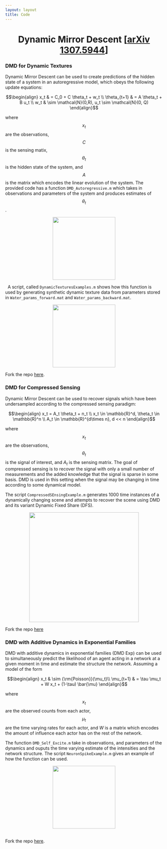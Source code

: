 ```yaml
---
layout: layout
title: Code
---
```



# <center>Dynamic Mirror Descent [<a href="https://arxiv.org/abs/1307.5944">arXiv 1307.5944</a>]</center>

### DMD for Dynamic Textures
Dynamic Mirror Descent can be used to create predictions of the hidden state of a system in an autoregressive model, which obeys the following update equations:

$$\begin{align}
x_t & =  C_0 + C \theta_t + w_t \\
\theta_{t+1} & =  A \theta_t + B u_t \\
w_t & \sim  \mathcal{N}(0,R), u_t \sim \mathcal{N}(0, Q)
\end{align}$$

where $$x_t$$ are the observations, $$C$$ is the sensing matix, $$\theta_t$$ is the hidden state of the system, and $$A$$ is the matrix which encodes the linear evolution of the system. The provided code has a function `DMD_Autoregressive.m` which takes in observations and parameters of the system and produces estimates of $$\theta_t$$.
<center><img src = "{{ site.baseurl }}static/img/dynamic_textures_image.png" height = "200"></center>

&nbsp;
A script, called `DynamicTexturesExamples.m` shows how this function is used by generating synthetic dynamic texture data from parameters stored in `Water_params_forward.mat` and `Water_params_backward.mat`.
<center><img src = "{{ site.baseurl }}static/img/Instant_loss_textures.png" height = "200"></center>


Fork the repo [here](https://github.com/erichall87/DMD_Autoregressive).

### DMD for Compressed Sensing

Dynamic Mirror Descent can be used to recover signals which have been undersampled according to the compressed sensing paradigm:

$$\begin{align}
x_t  = A_t \theta_t + n_t \\
x_t \in \mathbb{R}^d, \theta_t \in \mathbb{R}^n \\
A_t \in \mathbb{R}^{d\times n}, d << n
\end{align}$$

where $$x_t$$ are the observations, $$\theta_t$$ is the signal of interest, and $A_t$ is the sensing matrix. The goal of compressed sensing is to recover the signal with only a small number of measurements and the added knowledge that the signal is sparse in some basis. DMD is used in this setting when the signal may be changing in time according to some dynamical model.

The script `CompressedSEnsingExample.m` generates 1000 time instances of a dynamically changing scene and attempts to recover the scene using DMD and its variant Dynamic Fixed Share (DFS).

<center><img src = " {{ site.baseurl }}static/img/CS_image_eg.png" height = "350"></center>

Fork the repo [here](https://github.com/erichall87/DMD_CompressedSensing)

### DMD with Additive Dynamics in Exponential Families

DMD with additive dynamics in exponential families (DMD Exp) can be used to simultaneously predict the likelihood of an agent acting in a network at a given moment in time and estimate the structure the network. Assuming a model of the form

$$\begin{align}
x_t  & \sim {\rm{Poisson}}(\mu_t)\\
\mu_{t+1} & = \tau \mu_t + W x_t + (1-\tau) \bar{\mu}
\end{align}$$

where $$x_t$$ are the observed counts from each actor, $$\mu_t$$ are the time varying rates for each actor, and $W$ is a matrix which encodes the amount of influence each actor has on the rest of the network.

The function `DMD_Self_Excite.m` take in observations, and parameters of the dynamics and ouputs the time varying estimate of the intensities and the network structure. The script `NeuronSpikeExample.m` gives an example of how the function can be used.

<center><img src = "{{ site.baseurl }}static/img/Network_estimates.png" height = "200"></center>
&nbsp;

Fork the repo [here](https://github.com/erichall87/DMD_Exp).

